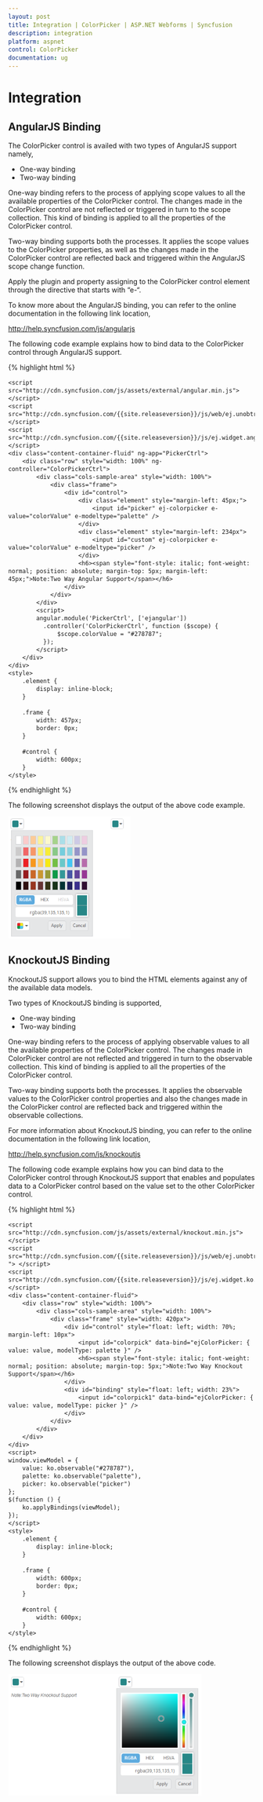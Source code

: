 ```yaml
---
layout: post
title: Integration | ColorPicker | ASP.NET Webforms | Syncfusion
description: integration
platform: aspnet
control: ColorPicker
documentation: ug
---
```


# Integration

## AngularJS Binding

The ColorPicker control is availed with two types of AngularJS support namely, 

* One-way binding
* Two-way binding 

One-way binding refers to the process of applying scope values to all the available properties of the ColorPicker control. The changes made in the ColorPicker control are not reflected or triggered in turn to the scope collection. This kind of binding is applied to all the properties of the ColorPicker control.

Two-way binding supports both the processes. It applies the scope values to the ColorPicker properties, as well as the changes made in the ColorPicker control are reflected back and triggered within the AngularJS scope change function.

Apply the plugin and property assigning to the ColorPicker control element through the directive that starts with “e-“.

To know more about the AngularJS binding, you can refer to the online documentation in the following link location,

<http://help.syncfusion.com/js/angularjs>

The following code example explains how to bind data to the ColorPicker control through AngularJS support.

{% highlight html %}

    <script src="http://cdn.syncfusion.com/js/assets/external/angular.min.js"></script>
    <script src="http://cdn.syncfusion.com/{{site.releaseversion}}/js/web/ej.unobtrusive.min.js"></script>
    <script src="http://cdn.syncfusion.com/{{site.releaseversion}}/js/ej.widget.angular.min.js"></script>
    <div class="content-container-fluid" ng-app="PickerCtrl">
        <div class="row" style="width: 100%" ng-controller="ColorPickerCtrl">
            <div class="cols-sample-area" style="width: 100%">
                <div class="frame">
                    <div id="control">
                        <div class="element" style="margin-left: 45px;">
                            <input id="picker" ej-colorpicker e-value="colorValue" e-modeltype="palette" />
                        </div>
                        <div class="element" style="margin-left: 234px">
                            <input id="custom" ej-colorpicker e-value="colorValue" e-modeltype="picker" />
                        </div>
                        <h6><span style="font-style: italic; font-weight: normal; position: absolute; margin-top: 5px; margin-left: 45px;">Note:Two Way Angular Support</span></h6>
                    </div>
                </div>
            </div>
            <script>
            angular.module('PickerCtrl', ['ejangular'])
              .controller('ColorPickerCtrl', function ($scope) {
                  $scope.colorValue = "#278787";
              });
            </script>
        </div>
    </div>
    <style>
        .element {
            display: inline-block;
        }

        .frame {
            width: 457px;
            border: 0px;
        }

        #control {
            width: 600px;
        }
    </style>


{% endhighlight %}



The following screenshot displays the output of the above code example.

![](Integration_images/Integration_img1.png)



## KnockoutJS Binding

KnockoutJS support allows you to bind the HTML elements against any of the available data models.

Two types of KnockoutJS binding is supported,

* One-way binding
* Two-way binding

One-way binding refers to the process of applying observable values to all the available properties of the ColorPicker control. The changes made in ColorPicker control are not reflected and triggered in turn to the observable collection. This kind of binding is applied to all the properties of the ColorPicker control.

Two-way binding supports both the processes. It applies the observable values to the ColorPicker control properties and also the changes made in the ColorPicker control are reflected back and triggered within the observable collections. 

For more information about KnockoutJS binding, you can refer to the online documentation in the following link location,

<http://help.syncfusion.com/js/knockoutjs>

The following code example explains how you can bind data to the ColorPicker control through KnockoutJS support that enables and populates data to a ColorPicker control based on the value set to the other ColorPicker control.

{% highlight html %}

    <script src="http://cdn.syncfusion.com/js/assets/external/knockout.min.js"></script>
    <script src="http://cdn.syncfusion.com/{{site.releaseversion}}/js/web/ej.unobtrusive.min.js "> </script>
    <script src="http://cdn.syncfusion.com/{{site.releaseversion}}/js/ej.widget.ko.min.js"></script>
    <div class="content-container-fluid">
        <div class="row" style="width: 100%">
            <div class="cols-sample-area" style="width: 100%">
                <div class="frame" style="width: 420px">
                    <div id="control" style="float: left; width: 70%; margin-left: 10px">
                        <input id="colorpick" data-bind="ejColorPicker: { value: value, modelType: palette }" />
                        <h6><span style="font-style: italic; font-weight: normal; position: absolute; margin-top: 5px;">Note:Two Way Knockout Support</span></h6>
                    </div>
                    <div id="binding" style="float: left; width: 23%">
                        <input id="colorpick1" data-bind="ejColorPicker: { value: value, modelType: picker }" />
                    </div>
                </div>
            </div>
        </div>
    </div>
    <script>
    window.viewModel = {
        value: ko.observable("#278787"),
        palette: ko.observable("palette"),
        picker: ko.observable("picker")
    };
    $(function () {
        ko.applyBindings(viewModel);
    });
    </script>
    <style>
        .element {
            display: inline-block;
        }

        .frame {
            width: 600px;
            border: 0px;
        }

        #control {
            width: 600px;
        }
    </style>

{% endhighlight %}



The following screenshot displays the output of the above code.

![](Integration_images/Integration_img2.png)





